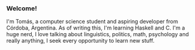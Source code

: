 ### Welcome!
I'm Tomás, a computer science student and aspiring developer from Córdoba, Argentina. As of writing this, I'm learning Haskell and C. I'm a huge nerd, I love talking about linguistics, politics, math, psychology and really anything, I seek every opportunity to learn new stuff.
